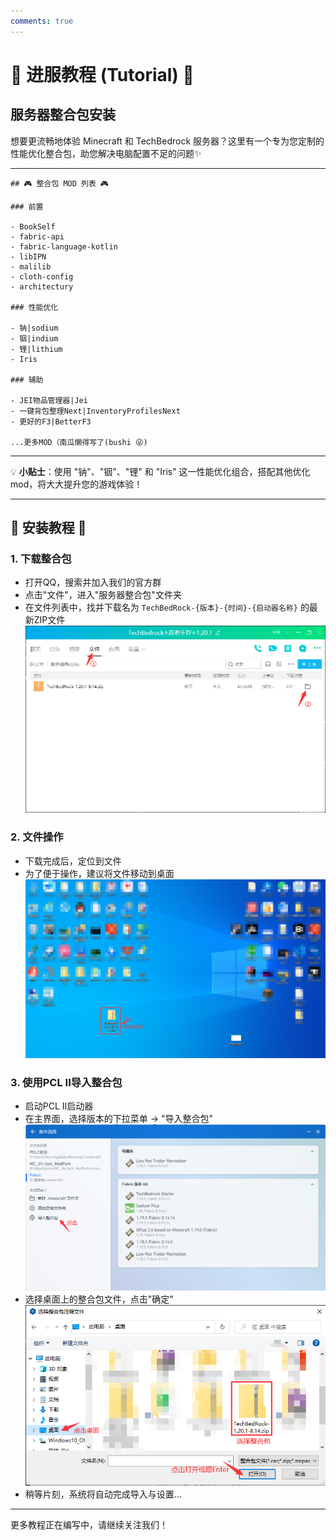 ```yaml
---
comments: true
---
```


# 🚀 进服教程 (Tutorial) 🚀

## 服务器整合包安装

想要更流畅地体验 Minecraft 和 TechBedrock 服务器？这里有一个专为您定制的性能优化整合包，助您解决电脑配置不足的问题✨

---
```
## 🎮 整合包 MOD 列表 🎮

### 前置

- BookSelf
- fabric-api
- fabric-language-kotlin
- libIPN
- malilib
- cloth-config
- architectury

### 性能优化

- 钠|sodium
- 铟|indium
- 锂|lithium
- Iris

### 辅助

- JEI物品管理器|Jei
- 一键背包整理Next|InventoryProfilesNext
- 更好的F3|BetterF3

...更多MOD（南瓜懒得写了(bushi 😜)
```
---

💡 **小贴士**：使用 "钠"、"铟"、"锂" 和 "Iris" 这一性能优化组合，搭配其他优化 mod，将大大提升您的游戏体验！

---

## 📖 安装教程 📖

### 1. 下载整合包

- 打开QQ，搜索并加入我们的官方群
- 点击"文件"，进入"服务器整合包"文件夹
- 在文件列表中，找并下载名为 `TechBedRock-{版本}-{时间}-{启动器名称}` 的最新ZIP文件
![图1-1](assets/tutorialImages/1.png)
### 2. 文件操作

- 下载完成后，定位到文件
- 为了便于操作，建议将文件移动到桌面
![图2-1](assets/tutorialImages/2.png)
### 3. 使用PCL II导入整合包

- 启动PCL II启动器
- 在主界面，选择版本的下拉菜单 -> "导入整合包"
![图3-1](assets/tutorialImages/3.png)
- 选择桌面上的整合包文件，点击"确定"
![图3-2](assets/tutorialImages/3-2.png)
- 稍等片刻，系统将自动完成导入与设置...
---

更多教程正在编写中，请继续关注我们！
